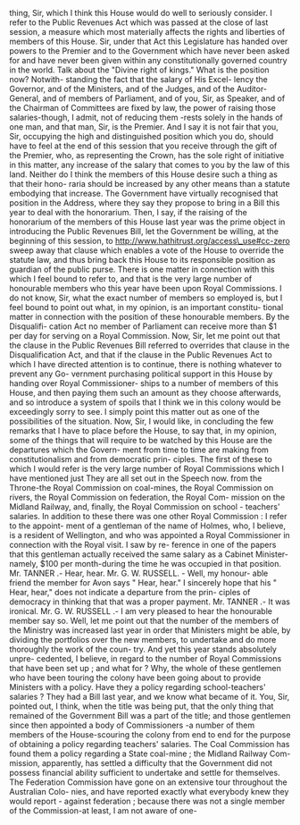 thing, Sir, which I think this House would do well to seriously consider. I refer to the Public Revenues Act which was passed at the close of last session, a measure which most materially affects the rights and liberties of members of this House. Sir, under that Act this Legislature has handed over powers to the Premier and to the Government which have never been asked for and have never been given within any constitutionally governed country in the world. Talk about the "Divine right of kings." What is the position now? Notwith- standing the fact that the salary of His Excel- lency the Governor, and of the Ministers, and of the Judges, and of the Auditor-General, and of members of Parliament, and of you, Sir, as Speaker, and of the Chairman of Committees are fixed by law, the power of raising those salaries-though, I admit, not of reducing them -rests solely in the hands of one man, and that man, Sir, is the Premier. And I say it is not fair that you, Sir, occupying the high and distinguished position which you do, should have to feel at the end of this session that you receive through the gift of the Premier, who, as representing the Crown, has the sole right of initiative in this matter, any increase of the salary that comes to you by the law of this land. Neither do I think the members of this House desire such a thing as that their hono- raria should be increased by any other means than a statute embodying that increase. The Government have virtually recognised that position in the Address, where they say they propose to bring in a Bill this year to deal with the honorarium. Then, I say, if the raising of the honorarium of the members of this House last year was the prime object in introducing the Public Revenues Bill, let the Government be willing, at the beginning of this session, to http://www.hathitrust.org/access\_use#cc-zero sweep away that clause which enables a vote of the House to override the statute law, and thus bring back this House to its responsible position as guardian of the public purse. There is one matter in connection with this which I feel bound to refer to, and that is the very large number of honourable members who this year have been upon Royal Commissions. I do not know, Sir, what the exact number of members so employed is, but I feel bound to point out what, in my opinion, is an important constitu- tional matter in connection with the position of these honourable members. By the Disqualifi- cation Act no member of Parliament can receive more than $1 per day for serving on a Royal Commission. Now, Sir, let me point out that the clause in the Public Revenues Bill referred to overrides that clause in the Disqualification Act, and that if the clause in the Public Revenues Act to which I have directed attention is to continue, there is nothing whatever to prevent any Go- vernment purchasing political support in this House by handing over Royal Commissioner- ships to a number of members of this House, and then paying them such an amount as they choose afterwards, and so introduce a system of spoils that I think we in this colony would be exceedingly sorry to see. I simply point this matter out as one of the possibilities of the situation. Now, Sir, I would like, in concluding the few remarks that I have to place before the House, to say that, in my opinion, some of the things that will require to be watched by this House are the departures which the Govern- ment from time to time are making from constitutionalism and from democratic prin- ciples. The first of these to which I would refer is the very large number of Royal Commissions which I have mentioned just They are all set out in the Speech now. from the Throne-the Royal Commission on coal-mines, the Royal Commission on rivers, the Royal Commission on federation, the Royal Com- mission on the Midland Railway, and, finally, the Royal Commission on school - teachers' salaries. In addition to these there was one other Royal Commission : I refer to the appoint- ment of a gentleman of the name of Holmes, who, I believe, is a resident of Wellington, and who was appointed a Royal Commissioner in connection with the Royal visit. I saw by re- ference in one of the papers that this gentleman actually received the same salary as a Cabinet Minister-namely, $100 per month-during the time he was occupied in that position. Mr. TANNER .- Hear, hear. Mr. G. W. RUSSELL. - Well, my honour- able friend the member for Avon says " Hear, hear." I sincerely hope that his " Hear, hear," does not indicate a departure from the prin- ciples of democracy in thinking that that was a proper payment. Mr. TANNER .- It was ironical. Mr. G. W. RUSSELL .- I am very pleased to hear the honourable member say so. Well, let me point out that the number of the members of the Ministry was increased last year in order that Ministers might be able, by dividing the portfolios over the new members, to undertake and do more thoroughly the work of the coun- try. And yet this year stands absolutely unpre- cedented, I believe, in regard to the number of Royal Commissions that have been set up ; and what for ? Why, the whole of these gentlemen who have been touring the colony have been going about to provide Ministers with a policy. Have they a policy regarding school-teachers' salaries ? They had a Bill last year, and we know what became of it. You, Sir, pointed out, I think, when the title was being put, that the only thing that remained of the Government Bill was a part of the title; and those gentlemen since then appointed a body of Commissioners -a number of them members of the House-scouring the colony from end to end for the purpose of obtaining a policy regarding teachers' salaries. The Coal Commission has found them a policy regarding a State coal-mine ; the Midland Railway Com- mission, apparently, has settled a difficulty that the Government did not possess financial ability sufficient to undertake and settle for themselves. The Federation Commission have gone on an extensive tour throughout the Australian Colo- nies, and have reported exactly what everybody knew they would report - against federation ; because there was not a single member of the Commission-at least, I am not aware of one- 